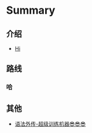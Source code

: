 # Summary

## 介绍

* [Hi](README.md)

## 路线

### 哈

## 其他

* [语法外传-超级训练机器😎😎😎](grammar/grammar.md)



